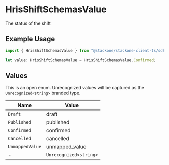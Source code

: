 # HrisShiftSchemasValue

The status of the shift

## Example Usage

```typescript
import { HrisShiftSchemasValue } from "@stackone/stackone-client-ts/sdk/models/shared";

let value: HrisShiftSchemasValue = HrisShiftSchemasValue.Confirmed;
```

## Values

This is an open enum. Unrecognized values will be captured as the `Unrecognized<string>` branded type.

| Name                   | Value                  |
| ---------------------- | ---------------------- |
| `Draft`                | draft                  |
| `Published`            | published              |
| `Confirmed`            | confirmed              |
| `Cancelled`            | cancelled              |
| `UnmappedValue`        | unmapped_value         |
| -                      | `Unrecognized<string>` |